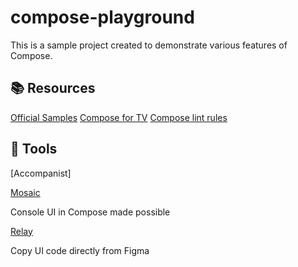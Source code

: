 # compose-playground

This is a sample project created to demonstrate various features of Compose. 

## :books: Resources
[Official Samples](https://github.com/android/compose-samples)
[Compose for TV](https://developer.android.com/jetpack/androidx/releases/tv)
[Compose lint rules](https://www.jetpackcompose.app/articles/which-lint-rules-does-jetpack-compose-ship-with)

## :wrench: Tools
[Accompanist]

[Mosaic](https://github.com/JakeWharton/mosaic)

Console UI in Compose made possible

[Relay](https://developer.android.com/jetpack/compose/tooling/relay)

Copy UI code directly from Figma

